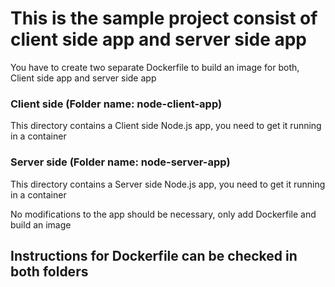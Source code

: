 # This is the sample project consist of client side app and server side app

You have to create two separate Dockerfile to build an image for both, Client side app and server side app

### Client side (Folder name: node-client-app)
This directory contains a Client side Node.js app, you need to get it running in a container

### Server side (Folder name: node-server-app)
This directory contains a Server side Node.js app, you need to get it running in a container

No modifications to the app should be necessary, only add Dockerfile and build an image

## Instructions for Dockerfile can be checked in both folders
